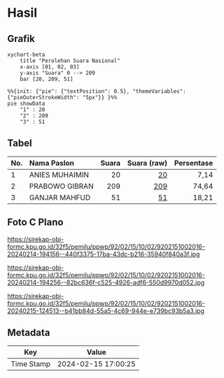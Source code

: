 # Hasil

## Grafik

```mermaid
xychart-beta
    title "Perolehan Suara Nasional"
    x-axis [01, 02, 03]
    y-axis "Suara" 0 --> 209
    bar [20, 209, 51]
```

```mermaid
%%{init: {"pie": {"textPosition": 0.5}, "themeVariables": {"pieOuterStrokeWidth": "5px"}} }%%
pie showData
    "1" : 20
    "2" : 209
    "3" : 51
```

## Tabel

| No. | Nama Paslon    | Suara | Suara (raw) | Persentase |
|:--- |:-------------- | -----:| -----------:| ----------:|
| 1   | ANIES MUHAIMIN | 20    | [20][p-1]   | 7,14       |
| 2   | PRABOWO GIBRAN | 209   | [209][p-2]  | 74,64      |
| 3   | GANJAR MAHFUD  | 51    | [51][p-3]   | 18,21      |


[p-1]: https://github.com/gigit-pemilu/pemilu-2024/blob/main/pilpres/hitung-suara/sub/92-papua-barat/sub/02-manokwari/sub/15-manokwari-selatan/sub/1002-anday/sub/016-tps/sub/paslon-1.txt
[p-2]: https://github.com/gigit-pemilu/pemilu-2024/blob/main/pilpres/hitung-suara/sub/92-papua-barat/sub/02-manokwari/sub/15-manokwari-selatan/sub/1002-anday/sub/016-tps/sub/paslon-2.txt
[p-3]: https://github.com/gigit-pemilu/pemilu-2024/blob/main/pilpres/hitung-suara/sub/92-papua-barat/sub/02-manokwari/sub/15-manokwari-selatan/sub/1002-anday/sub/016-tps/sub/paslon-3.txt

## Foto C Plano

https://sirekap-obj-formc.kpu.go.id/32f5/pemilu/ppwp/92/02/15/10/02/9202151002016-20240214-194156--440f3375-17ba-43dc-b216-35940f840a3f.jpg

https://sirekap-obj-formc.kpu.go.id/32f5/pemilu/ppwp/92/02/15/10/02/9202151002016-20240214-194256--82bc636f-c525-4926-adf6-550d9970d052.jpg

https://sirekap-obj-formc.kpu.go.id/32f5/pemilu/ppwp/92/02/15/10/02/9202151002016-20240215-124513--b41bb84d-55a5-4c69-944e-e739bc93b5a3.jpg


## Metadata

| Key        | Value               |
| ---------- | ------------------- |
| Time Stamp | 2024-02-15 17:00:25 |



